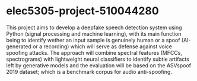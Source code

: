 # elec5305-project-510044280

This project aims to develop a deepfake speech detection system using Python (signal processing and machine learning), with its main function being to identify wether an input sample is genuinely human or a spoof (AI-generated or a recording) which will serve as defense against voice spoofing attacks. The approach will combine spectral features (MFCCs, spectrograms) with lightweight neural classifiers to identify subtle artifacts left by generative models and the evaluation will be based on the ASVspoof 2019 dataset; which is a benchmark corpus for audio anti-spoofing.
